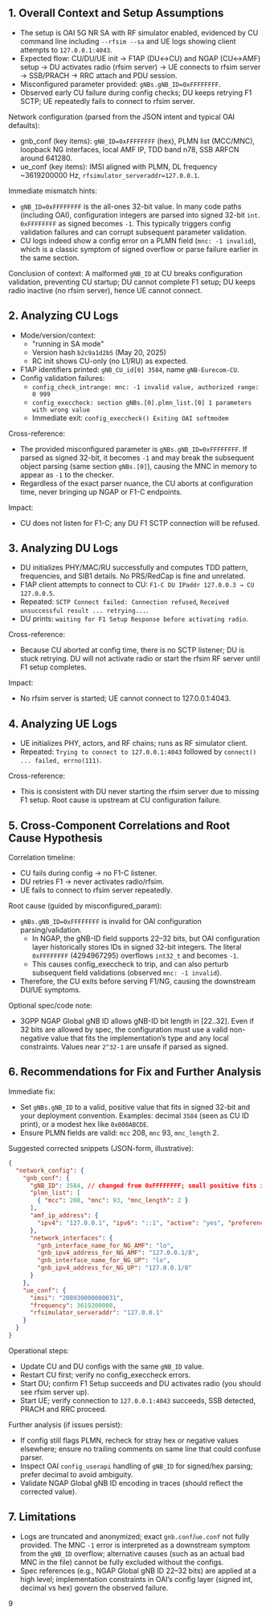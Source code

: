 ## 1. Overall Context and Setup Assumptions

- The setup is OAI 5G NR SA with RF simulator enabled, evidenced by CU command line including `--rfsim --sa` and UE logs showing client attempts to `127.0.0.1:4043`.
- Expected flow: CU/DU/UE init → F1AP (DU↔CU) and NGAP (CU↔AMF) setup → DU activates radio (rfsim server) → UE connects to rfsim server → SSB/PRACH → RRC attach and PDU session.
- Misconfigured parameter provided: `gNBs.gNB_ID=0xFFFFFFFF`.
- Observed early CU failure during config checks; DU keeps retrying F1 SCTP; UE repeatedly fails to connect to rfsim server.

Network configuration (parsed from the JSON intent and typical OAI defaults):
- gnb_conf (key items): `gNB_ID=0xFFFFFFFF` (hex), PLMN list (MCC/MNC), loopback NG interfaces, local AMF IP, TDD band n78, SSB ARFCN around 641280.
- ue_conf (key items): IMSI aligned with PLMN, DL frequency ~3619200000 Hz, `rfsimulator_serveraddr=127.0.0.1`.

Immediate mismatch hints:
- `gNB_ID=0xFFFFFFFF` is the all-ones 32-bit value. In many code paths (including OAI), configuration integers are parsed into signed 32-bit `int`. `0xFFFFFFFF` as signed becomes `-1`. This typically triggers config validation failures and can corrupt subsequent parameter validation.
- CU logs indeed show a config error on a PLMN field (`mnc: -1 invalid`), which is a classic symptom of signed overflow or parse failure earlier in the same section.

Conclusion of context: A malformed `gNB_ID` at CU breaks configuration validation, preventing CU startup; DU cannot complete F1 setup; DU keeps radio inactive (no rfsim server), hence UE cannot connect.

## 2. Analyzing CU Logs

- Mode/version/context:
  - "running in SA mode"
  - Version hash `b2c9a1d2b5` (May 20, 2025)
  - RC init shows CU-only (no L1/RU) as expected.
- F1AP identifiers printed: `gNB_CU_id[0] 3584`, name `gNB-Eurecom-CU`.
- Config validation failures:
  - `config_check_intrange: mnc: -1 invalid value, authorized range: 0 999`
  - `config_execcheck: section gNBs.[0].plmn_list.[0] 1 parameters with wrong value`
  - Immediate exit: `config_execcheck() Exiting OAI softmodem`

Cross-reference:
- The provided misconfigured parameter is `gNBs.gNB_ID=0xFFFFFFFF`. If parsed as signed 32-bit, it becomes `-1` and may break the subsequent object parsing (same section `gNBs.[0]`), causing the MNC in memory to appear as `-1` to the checker.
- Regardless of the exact parser nuance, the CU aborts at configuration time, never bringing up NGAP or F1-C endpoints.

Impact:
- CU does not listen for F1-C; any DU F1 SCTP connection will be refused.

## 3. Analyzing DU Logs

- DU initializes PHY/MAC/RU successfully and computes TDD pattern, frequencies, and SIB1 details. No PRS/RedCap is fine and unrelated.
- F1AP client attempts to connect to CU: `F1-C DU IPaddr 127.0.0.3 → CU 127.0.0.5`.
- Repeated: `SCTP Connect failed: Connection refused`, `Received unsuccessful result ... retrying...`.
- DU prints: `waiting for F1 Setup Response before activating radio`.

Cross-reference:
- Because CU aborted at config time, there is no SCTP listener; DU is stuck retrying. DU will not activate radio or start the rfsim RF server until F1 setup completes.

Impact:
- No rfsim server is started; UE cannot connect to 127.0.0.1:4043.

## 4. Analyzing UE Logs

- UE initializes PHY, actors, and RF chains; runs as RF simulator client.
- Repeated: `Trying to connect to 127.0.0.1:4043` followed by `connect() ... failed, errno(111)`.

Cross-reference:
- This is consistent with DU never starting the rfsim server due to missing F1 setup. Root cause is upstream at CU configuration failure.

## 5. Cross-Component Correlations and Root Cause Hypothesis

Correlation timeline:
- CU fails during config → no F1-C listener.
- DU retries F1 → never activates radio/rfsim.
- UE fails to connect to rfsim server repeatedly.

Root cause (guided by misconfigured_param):
- `gNBs.gNB_ID=0xFFFFFFFF` is invalid for OAI configuration parsing/validation.
  - In NGAP, the gNB-ID field supports 22–32 bits, but OAI configuration layer historically stores IDs in signed 32-bit integers. The literal `0xFFFFFFFF` (4294967295) overflows `int32_t` and becomes `-1`.
  - This causes config_execcheck to trip, and can also perturb subsequent field validations (observed `mnc: -1 invalid`).
- Therefore, the CU exits before serving F1/NG, causing the downstream DU/UE symptoms.

Optional spec/code note:
- 3GPP NGAP Global gNB ID allows gNB-ID bit length in [22..32]. Even if 32 bits are allowed by spec, the configuration must use a valid non-negative value that fits the implementation’s type and any local constraints. Values near `2^32-1` are unsafe if parsed as signed.

## 6. Recommendations for Fix and Further Analysis

Immediate fix:
- Set `gNBs.gNB_ID` to a valid, positive value that fits in signed 32-bit and your deployment convention. Examples: decimal `3584` (seen as CU ID print), or a modest hex like `0x000ABCDE`.
- Ensure PLMN fields are valid: `mcc` 208, `mnc` 93, `mnc_length` 2.

Suggested corrected snippets (JSON-form, illustrative):

```json
{
  "network_config": {
    "gnb_conf": {
      "gNB_ID": 3584, // changed from 0xFFFFFFFF; small positive fits int32
      "plmn_list": [
        { "mcc": 208, "mnc": 93, "mnc_length": 2 }
      ],
      "amf_ip_address": {
        "ipv4": "127.0.0.1", "ipv6": "::1", "active": "yes", "preference": "ipv4"
      },
      "network_interfaces": {
        "gnb_interface_name_for_NG_AMF": "lo",
        "gnb_ipv4_address_for_NG_AMF": "127.0.0.1/8",
        "gnb_interface_name_for_NG_UP": "lo",
        "gnb_ipv4_address_for_NG_UP": "127.0.0.1/8"
      }
    },
    "ue_conf": {
      "imsi": "208930000000031",
      "frequency": 3619200000,
      "rfsimulator_serveraddr": "127.0.0.1"
    }
  }
}
```

Operational steps:
- Update CU and DU configs with the same `gNB_ID` value.
- Restart CU first; verify no config_execcheck errors.
- Start DU; confirm F1 Setup succeeds and DU activates radio (you should see rfsim server up).
- Start UE; verify connection to `127.0.0.1:4043` succeeds, SSB detected, PRACH and RRC proceed.

Further analysis (if issues persist):
- If config still flags PLMN, recheck for stray hex or negative values elsewhere; ensure no trailing comments on same line that could confuse parser.
- Inspect OAI `config_userapi` handling of `gNB_ID` for signed/hex parsing; prefer decimal to avoid ambiguity.
- Validate NGAP Global gNB ID encoding in traces (should reflect the corrected value).

## 7. Limitations

- Logs are truncated and anonymized; exact `gnb.conf`/`ue.conf` not fully provided. The MNC `-1` error is interpreted as a downstream symptom from the `gNB_ID` overflow; alternative causes (such as an actual bad MNC in the file) cannot be fully excluded without the configs.
- Spec references (e.g., NGAP Global gNB ID 22–32 bits) are applied at a high level; implementation constraints in OAI’s config layer (signed int, decimal vs hex) govern the observed failure.

9